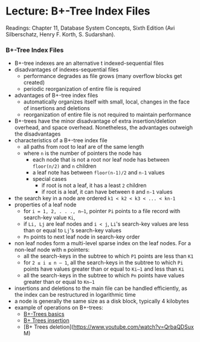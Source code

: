 # Lecture: B+-Tree Index Files

Readings: Chapter 11, Database System Concepts, Sixth Edition (Avi Silberschatz, Henry F. Korth, S. Sudarshan).

### B+-Tree Index Files
- B+-tree indexes are an alternative t indexed-sequential files
- disadvantages of indexes-sequential files
  - performance degrades as file grows (many overflow blocks get created)
  - periodic reorganization of entire file is required
- advantages of B+-tree index files
  - automatically organizes itself with small, local, changes in the face of insertions and deletions
  - reorganization of entire file is not required to maintain performance
- B+-trees have the minor disadvantage of extra insertion/deletion overhead, and space overhead. Nonetheless, the advantages outweigh the disadvantages
- characteristics of a B+-tree index file
  - all paths from root to leaf are of the same length
  - where ``n`` is the number of pointers the node has
    - each node that is not a root nor leaf node has between ``floor(n/2)`` and ``n`` children
    - a leaf note has between ``floor(n-1)/2`` and ``n-1`` values
    - special cases
      - if root is not a leaf, it has a least ``2`` children
      - if root is a leaf, it can have between ``0`` and ``n-1`` values
- the search key in a node are ordered ``k1 < k2 < k3 < ... < kn-1``
- properties of a leaf node
  - for ``i = 1, 2, . . ., n–1``, pointer ``Pi`` points to a file record with search-key value ``Ki``,
  - if ``Li, Lj`` are leaf nodes and ``i < j``, ``Li``'s search-key values are less than or equal to ``Lj``'s search-key values
  - ``Pn`` points to next leaf node in search-key order
- non leaf nodes form a multi-level sparse index on the leaf nodes.  For a non-leaf node with ``m`` pointers:
  - all the search-keys in the subtree to which ``P1`` points are less than ``K1``
  - for ``2 ≤ i ≤ n – 1``, all the search-keys in the subtree to which ``Pi`` points have values greater than or equal to ``Ki–1`` and less than ``Ki``
  - all the search-keys in the subtree to which ``Pn`` points have values greater than or equal to ``Kn–1``
- insertions and deletions to the main file can be handled efficiently, as the index can be restructured in logarithmic time
- a node is generally the same size as a disk block, typically 4 kilobytes
- example of operations on B+-trees:
  - [B+-Trees basics](https://www.youtube.com/watch?v=CYKRMz8yzVU)
  - [B+ Trees insertion](https://www.youtube.com/watch?v=_nY8yR6iqx4&t=198s)
  - [B+ Trees deletion](https://www.youtube.com/watch?v=QrbaQDSux M)
